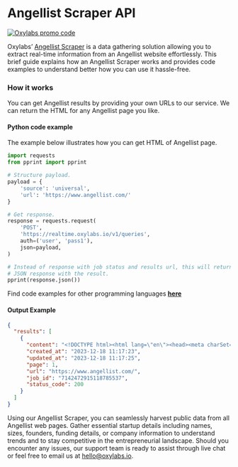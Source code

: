 # Angellist Scraper API

[![Oxylabs promo code](https://user-images.githubusercontent.com/129506779/250792357-8289e25e-9c36-4dc0-a5e2-2706db797bb5.png)](https://oxylabs.go2cloud.org/aff_c?offer_id=7&aff_id=877&url_id=112)

Oxylabs’ [Angellist Scraper](https://oxylabs.io/products/scraper-api/web/angellist?utm_source=github&utm_medium=repositories&utm_campaign=product) is a data gathering solution allowing you to extract real-time information from an Angellist website effortlessly. This brief guide explains how an Angellist Scraper works and provides code examples to understand better how you can use it hassle-free.

### How it works

You can get Angellist results by providing your own URLs to our service. We can return the HTML for any Angellist page you like.

#### Python code example

The example below illustrates how you can get HTML of Angellist page.

```python
import requests
from pprint import pprint

# Structure payload.
payload = {
    'source': 'universal',
    'url': 'https://www.angellist.com/'
}

# Get response.
response = requests.request(
    'POST',
    'https://realtime.oxylabs.io/v1/queries',
    auth=('user', 'pass1'),
    json=payload,
)

# Instead of response with job status and results url, this will return the
# JSON response with the result.
pprint(response.json())
```
Find code examples for other programming languages [**here**](https://github.com/oxylabs/angellist-scraper/tree/main/code%20examples)

#### Output Example
```json
{
  "results": [
    {
      "content": "<!DOCTYPE html><html lang=\"en\"><head><meta charSet=\"utf-8\"/><meta name=\"viewport\" content=\"width=dev ... </html>",
      "created_at": "2023-12-18 11:17:23",
      "updated_at": "2023-12-18 11:17:25",
      "page": 1,
      "url": "https://www.angellist.com/",
      "job_id": "7142472915118785537",
      "status_code": 200
    }
  ]
}
```
Using our Angellist Scraper, you can seamlessly harvest public data from all Angellist web pages. Gather essential startup details including names, sizes, founders, funding details, or company information to understand trends and to stay competitive in the entrepreneurial landscape. Should you encounter any issues, our support team is ready to assist through live chat or feel free to email us at hello@oxylabs.io.